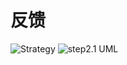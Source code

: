 # 反馈

![Strategy](https://cdn.jsdelivr.net/gh/huanxueshengmou/picture-host/1024px-Strategy_Pattern_in_UML.png)
![step2.1 UML](https://cdn.jsdelivr.net/gh/huanxueshengmou/picture-host/20241010194353.png)
